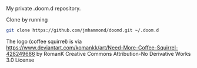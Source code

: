 My private .doom.d repository.

Clone by running
```bash
git clone https://github.com/jmhammond/doomd.git ~/.doom.d
```


The logo (coffee squirrel) is via
https://www.deviantart.com/komankk/art/Need-More-Coffee-Squirrel-428249686 by
RomanK Creative Commons Attribution-No Derivative Works 3.0 License

